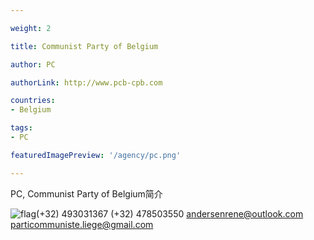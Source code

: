 ```yaml
---

weight: 2

title: Communist Party of Belgium

author: PC

authorLink: http://www.pcb-cpb.com 

countries: 
- Belgium

tags: 
- PC

featuredImagePreview: '/agency/pc.png'

---
```


PC, Communist Party of Belgium简介 

<!--more-->

![flag](/agency/pc.png)(+32) 493031367 (+32) 478503550 andersenrene@outlook.com particommuniste.liege@gmail.com
